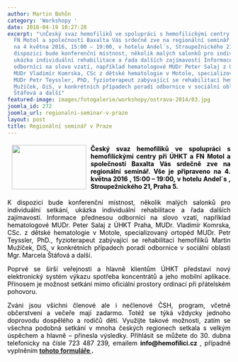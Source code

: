 ```yaml
---
author: Martin Bohůn
category: 'Workshopy '
date: 2016-04-19 10:27:28
excerpt: "\nČeský svaz hemofiliků ve spolupráci s hemofilickými centry při ÚHKT a
  FN Motol a společností Baxalta Vás srdečně zve na regionální seminář Vše je připraveno
  na 4 května 2016, 15:00 – 19:00, v hotelu Andel´s, Stroupežnického 21, Praha 5 \nK
  dispozici bude konferenční místnost, několik malých salonků pro individuální setkání,
  ukázka individuální rehabilitace a řada dalších zajímavostí Informace přednesou
  odborníci na slovo vzatí, například hematologové MUDr Peter Salaj z ÚHKT Praha,
  MUDr Vladimír Komrska, CSc z dětské hematologie v Motole, specializovaný ortopéd
  MUDr Petr Teyssler, PhD, fyzioterapeut zabývající se rehabilitací hemofiliků Martin
  Mužíček, DiS, v konkrétních případech poradí odbornice v sociální oblasti Mgr Marcela
  Štáfová a další"
featured-image: images/fotogalerie/workshopy/ostrava-2014/03.jpg
joomla_id: 272
joomla_url: regionalni-seminar-v-praze
layout: post
title: Regionální seminář v Praze
---
```


<h4 style="text-align: justify;">
 <span style="color: #000000;">
  <img border="0" height="100" src="{{ site.baseurl }}/images/fotogalerie/workshopy/ostrava-2014/03.jpg" style="float: left; margin-left: 10px; margin-right: 10px;" width="168"/>
 </span>
</h4>
<h4 style="text-align: justify;">
 <span style="color: #000000;">
  Český svaz hemofiliků ve spolupráci s hemofilickými centry při ÚHKT a FN Motol a společností Baxalta Vás srdečně zve na regionální seminář. Vše je připraveno na
  <strong>
   4. května 2016
  </strong>
  ,
  <strong>
   15:00 – 19:00, v hotelu Andel´s
  </strong>
  , Stroupežnického 21, Praha 5.
 </span>
</h4>
<p style="text-align: justify;">
 <span style="color: #000000;">
  K dispozici bude konferenční místnost, několik malých salonků pro individuální setkání, ukázka individuální rehabilitace a řada dalších zajímavostí. Informace přednesou odborníci na slovo vzatí, například hematologové MUDr. Peter Salaj z ÚHKT Praha, MUDr. Vladimír Komrska, CSc. z dětské hematologie v Motole, specializovaný ortopéd MUDr. Petr Teyssler, PhD., fyzioterapeut zabývající se rehabilitací hemofiliků Martin Mužíček, DiS, v konkrétních případech poradí odbornice v sociální oblasti Mgr. Marcela Štáfová a další.
 </span>
</p>
<p style="text-align: justify;">
 <span style="color: #000000;">
  Poprvé se širší veřejnosti a hlavně klientům ÚHKT představí nový elektronický systém výkazu spotřeba koncentrátů a jeho mobilní aplikace. Přínosem je možnost setkání mimo oficiální prostory ordinací při přátelském pohovoru.
 </span>
</p>
<p style="text-align: justify;">
 <span style="color: #000000;">
  Zváni jsou všichni členové ale i nečlenové ČSH, program, včetně občerstvení a večeře mají zadarmo. Totéž se týká vždycky jednoho doprovodu dospělého a rodičů dětí. Využijte takové možnosti, zatím se všechna podobná setkání v mnoha českých regionech setkala s velkým úspěchem a hlavně – přinesla výsledky. Přihlásit se můžete do 30. dubna telefonicky na čísle 723 487 239, emailem
  <strong>
   info@hemofilici.cz
  </strong>
  , případně vyplněním
  <strong>
   <a href="https://docs.google.com/forms/d/1sJyHvOnoMJjhdWllJ8-mZOMM_IXM9YcGM0U6fI-Syh4/viewform" target="_blank" title="Regionální workshop v Praze">
    tohoto formuláře
   </a>
   .
  </strong>
 </span>
</p>